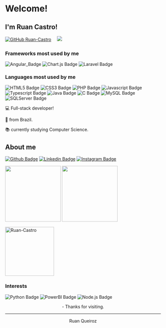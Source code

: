 # Welcome!
 

## I'm Ruan Castro!
[![GitHub Ruan-Castro](https://img.shields.io/github/followers/Ruan-Castro?label=follow&style=social)](https://github.com/motirck)
<sub>ㅤ</sub>
![](https://komarev.com/ghpvc/?username=Ruan-Castro&style=flat-square&color=13b982&label=Profile%20views)

### Frameworks ​​most used by me
![Angular_Badge](https://img.shields.io/badge/Angular-E34F26?style=for-the-badge&logo=angular&logoColor=white)
![Chart.js Badge](https://img.shields.io/badge/Chart.js-FF6384?style=for-the-badge&logo=chartdotjs&logoColor=white)
![Laravel Badge](https://img.shields.io/badge/Laravel-FF2D20?style=for-the-badge&logo=laravel&logoColor=white)

### Languages ​​most used by me
![HTML5 Badge](https://img.shields.io/badge/HTML5-E34F26?style=for-the-badge&logo=html5&logoColor=white)
![CSS3 Badge](https://img.shields.io/badge/CSS3-1572B6?style=for-the-badge&logo=css3&logoColor=white)
![PHP Badge](https://img.shields.io/badge/PHP-777BB4?style=for-the-badge&logo=php&logoColor=white)
![Javascript Badge](https://img.shields.io/badge/JavaScript-323330?style=for-the-badge&logo=javascript&logoColor=F7DF1E)
![Typescript Badge](https://img.shields.io/badge/TypeScript-007ACC?style=for-the-badge&logo=typescript&logoColor=white)
![Java Badge](https://img.shields.io/badge/Java-ED8B00?style=for-the-badge&logo=java&logoColor=white)
![C Badge](https://img.shields.io/badge/C-00599C?style=for-the-badge&logo=c&logoColor=white)
![MySQL Badge](https://img.shields.io/badge/MySQL-00000F?style=for-the-badge&logo=mysql&logoColor=white)
![SQLServer Badge](https://img.shields.io/badge/Microsoft%20SQL%20Sever-CC2927?style=for-the-badge&logo=microsoft%20sql%20server&logoColor=white)

:computer: Full-stack developer!

:house_with_garden: from Brazil.

:books: currently studying Computer Science.

## About me

[![Github Badge](https://img.shields.io/badge/-Github-000?style=for-the-badge&logo=Github&logoColor=white&link=LINK_GIT)](https://github.com/Ruan-Castro/)
[![Linkedin Badge](https://img.shields.io/badge/-LinkedIn-blue?style=for-the-badge&logo=Linkedin&logoColor=white&link=LINK_LINKEDIN)](https://www.linkedin.com/in/antoniomarcosc/)
[![Instagram Badge](https://img.shields.io/badge/Instagram-E4405F?style=for-the-badge&logo=instagram&logoColor=white&link=LINK_LINKEDIN)](https://www.instagram.com/me.veganon/)

<!-- Vertical Spacer -->
<p></p>

<div>
    <img height="180em" src="https://github-readme-stats.vercel.app/api?username=Ruan-Castro&show_icons=true&theme=monokai&include_all_commits=true&count_private=true"/>
    <img height="180em" src="https://github-readme-stats.vercel.app/api/top-langs/?username=Ruan-Castro&layout=compact&langs_count=16&theme=monokai"/>
</div>

<!-- Vertical Spacer -->
<p></p>
<img align="center" src="https://github-readme-streak-stats.herokuapp.com/?user=Ruan-Castro&theme=monokai" alt="Ruan-Castro" height="158"/>

<!-- Trophies -->
<!--<p align="left"> <a href="https://github.com/ryo-ma/github-profile-trophy"><img src="https://github-profile-trophy.vercel.app/?username=Ruan-Castro&theme=onedark&title=MultiLanguage,Commit,Followers,PullRequest,Stars" width="760" alt="motirck" /></a> </p>-->


### Interests
![Python Badge](https://img.shields.io/badge/Python-FFD43B?style=for-the-badge&logo=python&logoColor=darkgreen)
![PowerBI Badge](https://img.shields.io/badge/PowerBI-F2C811?style=for-the-badge&logo=Power%20BI&logoColor=white)
![Node.js Badge](https://img.shields.io/badge/Node.js-339933?style=for-the-badge&logo=nodedotjs&logoColor=white)



<p align="center">
- Thanks for visiting.
</p>

----------------------------------------------------------------------------------
<p align="center">
Ruan Queiroz
</p>
<!--
**Ruan-Castro/Ruan-Castro** is a ✨ _special_ ✨ repository because its `README.md` (this file) appears on your GitHub profile.

Here are some ideas to get you started:

- 🔭 I’m currently working on ...
- 🌱 I’m currently learning ...
- 👯 I’m looking to collaborate on ...
- 🤔 I’m looking for help with ...
- 💬 Ask me about ...
- 📫 How to reach me: ...
- 😄 Pronouns: ...
- ⚡ Fun fact: ...
-->
